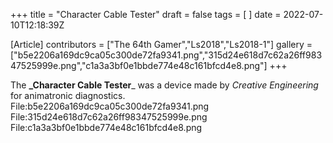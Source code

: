 +++
title = "Character Cable Tester"
draft = false
tags = [ ]
date = 2022-07-10T12:18:39Z

[Article]
contributors = ["The 64th Gamer","Ls2018","Ls2018-1"]
gallery = ["b5e2206a169dc9ca05c300de72fa9341.png","315d24e618d7c62a26ff98347525999e.png","c1a3a3bf0e1bbde774e48c161bfcd4e8.png"]
+++

The **_Character Cable Tester**_ was a device made by _Creative Engineering_ for animatronic diagnostics.
<gallery>
File:b5e2206a169dc9ca05c300de72fa9341.png
File:315d24e618d7c62a26ff98347525999e.png
File:c1a3a3bf0e1bbde774e48c161bfcd4e8.png
</gallery>